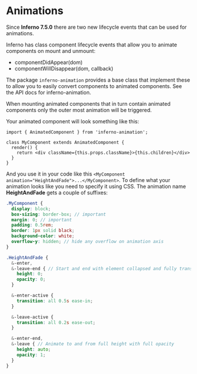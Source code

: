 # Animations
Since **Inferno 7.5.0** there are two new lifecycle events that can be used for animations.

Inferno has class component lifecycle events that allow you to animate components on mount and unmount:

- componentDidAppear(dom)
- componentWillDisappear(dom, callback)

The package `inferno-animation` provides a base class that implement these to allow you to easily convert components to animated components. See the API docs for inferno-animation.

When mounting animated components that in turn contain animated components only the outer most animation will be triggered.

Your animated component will look something like this:

```JSX
import { AnimatedComponent } from 'inferno-animation';

class MyComponent extends AnimatedComponent {
  render() {
    return <div className={this.props.className}>{this.children}</div>
  }
}
```

And you use it in your code like this `<MyComponent animation="HeightAndFade">...</MyComponent>`. To define what your animation looks like you need to specify it using CSS. The animation name **HeightAndFade** gets a couple of suffixes:

```scss
.MyComponent {
  display: block;
  box-sizing: border-box; // important
  margin: 0; // important
  padding: 0.5rem;
  border: 1px solid black;
  background-color: white;
  overflow-y: hidden; // hide any overflow on animation axis
}

.HeightAndFade {
  &-enter,
  &-leave-end { // Start and end with element collapsed and fully transparent
    height: 0;
    opacity: 0;
  }

  &-enter-active {
    transition: all 0.5s ease-in;
  }

  &-leave-active {
    transition: all 0.2s ease-out;
  }

  &-enter-end,
  &-leave { // Animate to and from full height with full opacity
    height: auto;
    opacity: 1;
  }
}
```